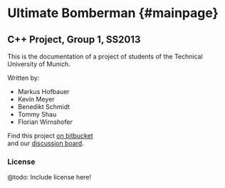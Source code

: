 Ultimate Bomberman  {#mainpage}
====================

C++ Project, Group 1, SS2013
---------------------

This is the documentation of a project of students of the Technical University of Munich.

Written by:     

-   Markus Hofbauer  
-   Kevin Meyer  
-   Benedikt Schmidt  
-   Tommy Shau  
-   Florian Wirnshofer  
  
  
Find this project [on bitbucket](https://bitbucket.org/grundkurscpp/game)  
and our [discussion board](http://kevin-meyer.de/forum/).

### License

@todo: Include license here!
